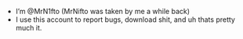 - I’m @MrN1fto (MrNifto was taken by me a while back)
- I use this account to report bugs, download shit, and uh thats pretty much it.

<!---
MrN1fto/MrN1fto is a ✨ special ✨ repository because its `README.md` (this file) appears on your GitHub profile.
You can click the Preview link to take a look at your changes.
--->
